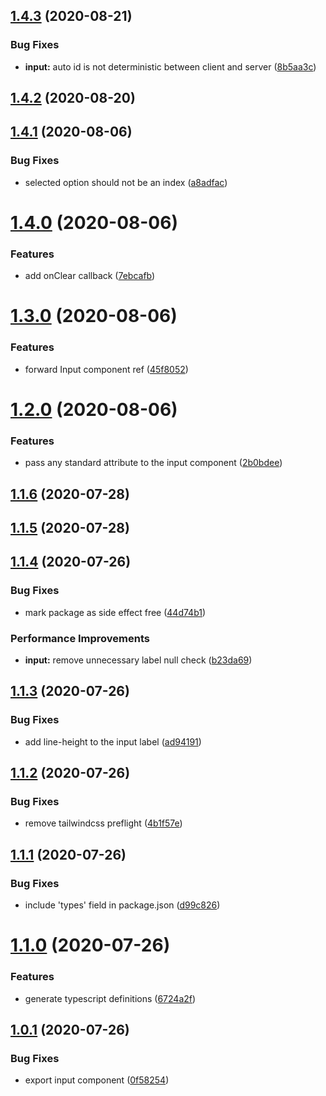 ## [1.4.3](https://github.com/wtchnm/react-suggester/compare/v1.4.2...v1.4.3) (2020-08-21)


### Bug Fixes

* **input:** auto id is not deterministic between client and server ([8b5aa3c](https://github.com/wtchnm/react-suggester/commit/8b5aa3cf8829f4d14a22a9817f8fc4d71444e5b0))

## [1.4.2](https://github.com/wtchnm/react-suggester/compare/v1.4.1...v1.4.2) (2020-08-20)

## [1.4.1](https://github.com/wtchnm/react-suggester/compare/v1.4.0...v1.4.1) (2020-08-06)


### Bug Fixes

* selected option should not be an index ([a8adfac](https://github.com/wtchnm/react-suggester/commit/a8adfac299e443b4ffa8134882c824cfeb5307fb))

# [1.4.0](https://github.com/wtchnm/react-suggester/compare/v1.3.0...v1.4.0) (2020-08-06)


### Features

* add onClear callback ([7ebcafb](https://github.com/wtchnm/react-suggester/commit/7ebcafbdbd6679750a4532ea4adcf0274157fb86))

# [1.3.0](https://github.com/wtchnm/react-suggester/compare/v1.2.0...v1.3.0) (2020-08-06)


### Features

* forward Input component ref ([45f8052](https://github.com/wtchnm/react-suggester/commit/45f805278cf34ad08c7cc795da26a17b51cdb1f6))

# [1.2.0](https://github.com/wtchnm/react-suggester/compare/v1.1.6...v1.2.0) (2020-08-06)


### Features

* pass any standard attribute to the input component ([2b0bdee](https://github.com/wtchnm/react-suggester/commit/2b0bdee6ae049faf2fb9d3710340cb104420747b))

## [1.1.6](https://github.com/wtchnm/react-suggester/compare/v1.1.5...v1.1.6) (2020-07-28)

## [1.1.5](https://github.com/wtchnm/react-suggester/compare/v1.1.4...v1.1.5) (2020-07-28)

## [1.1.4](https://github.com/wtchnm/react-suggester/compare/v1.1.3...v1.1.4) (2020-07-26)


### Bug Fixes

* mark package as side effect free ([44d74b1](https://github.com/wtchnm/react-suggester/commit/44d74b1ff7c32d5029acb1079d2b776f83d77754))


### Performance Improvements

* **input:** remove unnecessary label null check ([b23da69](https://github.com/wtchnm/react-suggester/commit/b23da691156c00eb5f8be16e5592f422eb373d14))

## [1.1.3](https://github.com/wtchnm/react-suggester/compare/v1.1.2...v1.1.3) (2020-07-26)


### Bug Fixes

* add line-height to the input label ([ad94191](https://github.com/wtchnm/react-suggester/commit/ad94191c32a22bc5e20c741af781f9ccbe924414))

## [1.1.2](https://github.com/wtchnm/react-suggester/compare/v1.1.1...v1.1.2) (2020-07-26)


### Bug Fixes

* remove tailwindcss preflight ([4b1f57e](https://github.com/wtchnm/react-suggester/commit/4b1f57eb6175d5d74816e521927b8f734002fc2b))

## [1.1.1](https://github.com/wtchnm/react-suggester/compare/v1.1.0...v1.1.1) (2020-07-26)


### Bug Fixes

* include 'types' field in package.json ([d99c826](https://github.com/wtchnm/react-suggester/commit/d99c82687bc11bfd1f1cfdd773044d615261937c))

# [1.1.0](https://github.com/wtchnm/react-suggester/compare/v1.0.1...v1.1.0) (2020-07-26)


### Features

* generate typescript definitions ([6724a2f](https://github.com/wtchnm/react-suggester/commit/6724a2fc07943eb7c68317c42f75e9cfeddd955c))

## [1.0.1](https://github.com/wtchnm/react-suggester/compare/v1.0.0...v1.0.1) (2020-07-26)


### Bug Fixes

* export input component ([0f58254](https://github.com/wtchnm/react-suggester/commit/0f582547f3c12c231ad1b11057234e8a60fcde53))
